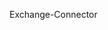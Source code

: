 <Token xmlns:xlink="http://www.w3.org/1999/xlink">Exchange-Connector</Token>

<!--HONumber=Jun16_HO4-->


